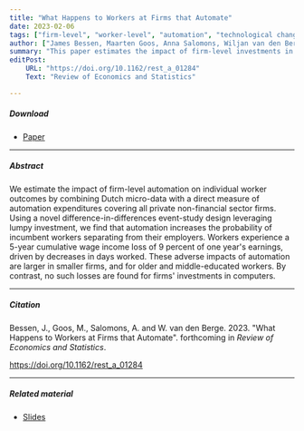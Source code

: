```yaml
---
title: "What Happens to Workers at Firms that Automate" 
date: 2023-02-06
tags: ["firm-level", "worker-level", "automation", "technological change", "worker adjustment", "event-study difference-in-differences"]
author: ["James Bessen, Maarten Goos, Anna Salomons, Wiljan van den Berge", "Review of Economics and Statistics"]
summary: "This paper estimates the impact of firm-level investments in automation technologies on worker-level outcomes. It finds that automation increases the probability of incumbent workers separating from their employers, in line with recent task-based models of automation. It shows that incumbent workers experience a 5-year cumulative wage income loss of 9 percent of one year's earnings on average, driven by decreases in days worked. These adverse impacts of automation are larger in smaller firms, and for older and less-educated workers. By contrast, no such losses are found for firms' investments in computers."
editPost:
    URL: "https://doi.org/10.1162/rest_a_01284"
    Text: "Review of Economics and Statistics"

---
```


##### Download

+ [Paper](/12.pdf)
---

##### Abstract

We estimate the impact of firm-level automation on individual worker outcomes by combining Dutch micro-data with a direct measure of automation expenditures covering all private non-financial sector firms. Using a novel difference-in-differences event-study design leveraging lumpy investment, we find that automation increases the probability of incumbent workers separating from their employers. Workers experience a 5-year cumulative wage income loss of 9 percent of one year's earnings, driven by decreases in days worked. These adverse impacts of automation are larger in smaller firms, and for older and middle-educated workers. By contrast, no such losses are found for firms' investments in computers.

---

##### Citation

Bessen, J., Goos, M., Salomons, A. and W. van den Berge. 2023. "What Happens to Workers at Firms that Automate". forthcoming in *Review of Economics and Statistics*.

https://doi.org/10.1162/rest_a_01284 

---

##### Related material

+ [Slides](/12-slides.pdf)


